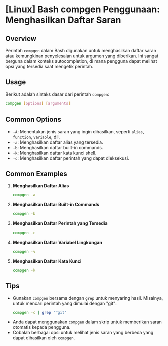 # [Linux] Bash compgen Penggunaan: Menghasilkan Daftar Saran

## Overview
Perintah `compgen` dalam Bash digunakan untuk menghasilkan daftar saran atau kemungkinan penyelesaian untuk argumen yang diberikan. Ini sangat berguna dalam konteks autocompletion, di mana pengguna dapat melihat opsi yang tersedia saat mengetik perintah.

## Usage
Berikut adalah sintaks dasar dari perintah `compgen`:

```bash
compgen [options] [arguments]
```

## Common Options
- `-A`: Menentukan jenis saran yang ingin dihasilkan, seperti `alias`, `function`, `variable`, dll.
- `-a`: Menghasilkan daftar alias yang tersedia.
- `-b`: Menghasilkan daftar built-in commands.
- `-k`: Menghasilkan daftar kata kunci shell.
- `-c`: Menghasilkan daftar perintah yang dapat dieksekusi.

## Common Examples

1. **Menghasilkan Daftar Alias**
   ```bash
   compgen -a
   ```

2. **Menghasilkan Daftar Built-in Commands**
   ```bash
   compgen -b
   ```

3. **Menghasilkan Daftar Perintah yang Tersedia**
   ```bash
   compgen -c
   ```

4. **Menghasilkan Daftar Variabel Lingkungan**
   ```bash
   compgen -v
   ```

5. **Menghasilkan Daftar Kata Kunci**
   ```bash
   compgen -k
   ```

## Tips
- Gunakan `compgen` bersama dengan `grep` untuk menyaring hasil. Misalnya, untuk mencari perintah yang dimulai dengan "git":
  ```bash
  compgen -c | grep '^git'
  ```
- Anda dapat menggunakan `compgen` dalam skrip untuk memberikan saran otomatis kepada pengguna.
- Cobalah berbagai opsi untuk melihat jenis saran yang berbeda yang dapat dihasilkan oleh `compgen`.